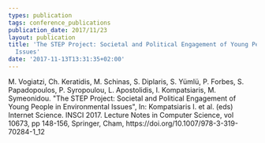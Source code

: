 ```yaml
---
types: publication
tags: conference_publications
publication_date: 2017/11/23
layout: publication
title: 'The STEP Project: Societal and Political Engagement of Young People in Environmental
  Issues'
date: '2017-11-13T13:31:35+02:00'
---
```

<p>M. Vogiatzi, Ch. Keratidis, M. Schinas, S. Diplaris, S. Yümlü, P. Forbes, S. Papadopoulos, P. Syropoulou, L. Apostolidis, I. Kompatsiaris, M. Symeonidou. "The STEP Project: Societal and Political Engagement of Young People in Environmental Issues", In: Kompatsiaris I. et al. (eds) Internet Science. INSCI 2017. Lecture Notes in Computer Science, vol 10673, pp 148-156, Springer, Cham, https://doi.org/10.1007/978-3-319-70284-1_12</p>
